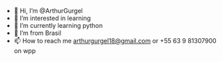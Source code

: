 - 👋 Hi, I’m @ArthurGurgel
- 👀 I’m interested in learning
- 🌱 I’m currently learning python
- 💞️ I’m from Brasil
- 📫 How to reach me arthurgurgel18@gmail.com or +55 63 9 81307900 on wpp 
<!---
ArthurGurgel/ArthurGurgel is a ✨ special ✨ repository because its `README.md` (this file) appears on your GitHub profile.
You can click the Preview link to take a look at your changes.
--->
